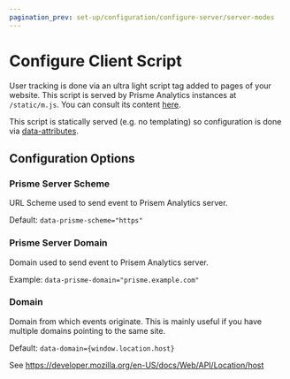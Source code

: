 ```yaml
---
pagination_prev: set-up/configuration/configure-server/server-modes
---
```


# Configure Client Script

User tracking is done via an ultra light script tag added to pages of your website.
This script is served by Prisme Analytics instances at `/static/m.js`. You can consult
its content [here](https://github.com/prismelabs/analytics/blob/master/internal/embedded/static/m.js).

This script is statically served (e.g. no templating) so configuration is done via
[data-attributes](https://developer.mozilla.org/en-US/docs/Learn/HTML/Howto/Use_data_attributes).

## Configuration Options

### Prisme Server Scheme

URL Scheme used to send event to Prisem Analytics server.

Default: `data-prisme-scheme="https"`

### Prisme Server Domain

Domain used to send event to Prisem Analytics server.

Example: `data-prisme-domain="prisme.example.com"`

### Domain

Domain from which events originate. This is mainly useful if you have
multiple domains pointing to the same site.

Default: `data-domain={window.location.host}`

See https://developer.mozilla.org/en-US/docs/Web/API/Location/host

